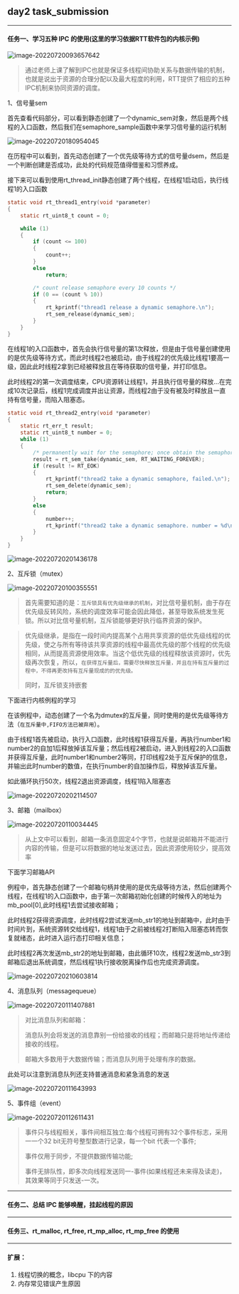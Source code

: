## day2 task_submission

---

#### 任务一、学习五种 IPC 的使用(这里的学习依据RTT软件包的内核示例)

![image-20220720093657642](https://raw.githubusercontent.com/kurisaW/picbed/main/img/202207201811423.png)

>通过老师上课了解到IPC也就是保证多线程间协助关系与数据传输的机制，也就是说出于资源的合理分配以及最大程度的利用，RTT提供了相应的五种IPC机制来协同资源的调度。

1、信号量sem

首先查看代码部分，可以看到静态创建了一个dynamic_sem对象，然后是两个线程的入口函数，然后我们在semaphore_sample函数中来学习信号量的运行机制

![image-20220720180954045](https://raw.githubusercontent.com/kurisaW/picbed/main/img/202207201809104.png)

在历程中可以看到，首先动态创建了一个优先级等待方式的信号量dsem，然后是一个判断创建是否成功，此处的代码规范值得借鉴和习惯养成。

接下来可以看到使用rt_thread_init静态创建了两个线程，在线程1启动后，执行线程1的入口函数

```c
static void rt_thread1_entry(void *parameter)
{
    static rt_uint8_t count = 0;

    while (1)
    {
        if (count <= 100)
        {
            count++;
        }
        else
            return;

        /* count release semaphore every 10 counts */
        if (0 == (count % 10))
        {
            rt_kprintf("thread1 release a dynamic semaphore.\n");
            rt_sem_release(dynamic_sem);
        }
    }
}
```

在线程1的入口函数中，首先会执行信号量的第1次释放，但是由于信号量创建使用的是优先级等待方式，而此时线程2也被启动，由于线程2的优先级比线程1要高一级，因此此时线程2拿到已经被释放且在等待获取的信号量，并打印信息。

此时线程2的第一次调度结束，CPU资源转让线程1，并且执行信号量的释放...在完成10次记录后，线程1完成调度并出让资源，而线程2由于没有被及时释放且一直持有信号量，而陷入阻塞态。

```c
static void rt_thread2_entry(void *parameter)
{
    static rt_err_t result;
    static rt_uint8_t number = 0;
    while (1)
    {
        /* permanently wait for the semaphore; once obtain the semaphore, perform the number self-add operation */
        result = rt_sem_take(dynamic_sem, RT_WAITING_FOREVER);
        if (result != RT_EOK)
        {
            rt_kprintf("thread2 take a dynamic semaphore, failed.\n");
            rt_sem_delete(dynamic_sem);
            return;
        }
        else
        {
            number++;
            rt_kprintf("thread2 take a dynamic semaphore. number = %d\n", number);
        }
    }
}
```

![image-20220720201436178](https://raw.githubusercontent.com/kurisaW/picbed/main/img/202207202014244.png)

2、互斥锁（mutex）

![image-20220720100355551](https://raw.githubusercontent.com/kurisaW/picbed/main/img/202207201936334.png)

> 首先需要知道的是：`互斥锁具有优先级继承的机制`，对比信号量机制，由于存在优先级反转风险，系统的调度效率可能会因此降低，甚至导致系统发生死锁。所以对比信号量机制，互斥锁能够更好执行临界资源的保护。

>优先级继承，是指在一段时间内提高某个占用共享资源的低优先级线程的优先级，使之与所有等待该共享资源的线程中最高优先级的那个线程的优先级相同，从而提高资源使用效率。当这个低优先级的线程释放该资源时，优先级再次恢复，所以，`在获得互斥量后，需要尽快释放互斥量，并且在持有互斥量的过程中，不得再更改持有互斥量现成的的优先级。`
>
>同时，互斥锁支持嵌套

下面进行内核例程的学习

在该例程中，动态创建了一个名为dmutex的互斥量，同时使用的是优先级等待方法（`在互斥量中,FIFO方法已被弃用`）。

由于线程1首先被启动，执行入口函数，此时线程1获得互斥量，再执行number1和number2的自加1后释放掉该互斥量；然后线程2被启动，进入到线程2的入口函数并获得互斥量，此时number1和number2等同，打印线程2处于互斥保护的信息，并输出此时number的数值，在执行number的自加操作后，释放掉该互斥量。

如此循环执行50次，线程2退出资源调度，线程1陷入阻塞态

![image-20220720202114507](https://raw.githubusercontent.com/kurisaW/picbed/main/img/202207202021581.png)

3、邮箱（mailbox）

![image-20220720110034445](https://raw.githubusercontent.com/kurisaW/picbed/main/img/202207201100865.png)

> 从上文中可以看到，邮箱一条消息固定4个字节，也就是说邮箱并不能进行内容的传输，但是可以将数据的地址发送过去，因此资源使用较少，提高效率

下面学习邮箱API

例程中，首先静态创建了一个邮箱句柄并使用的是优先级等待方法，然后创建两个线程，在线程1的入口函数中，由于第一次邮箱初始化创建的时候传入的地址为mb_pool[0],此时线程1去尝试接收邮箱；

此时线程2获得资源调度，此时线程2尝试发送mb_str1的地址到邮箱中，此时由于时间片到，系统资源转交给线程1，线程1由于之前被线程2打断陷入阻塞态转而恢复就绪态，此时进入运行态打印相关信息；

此时线程2再次发送mb_str2的地址到邮箱，由此循环10次，线程2发送mb_str3到邮箱后退出系统调度，然后线程1执行接收脱离操作后也完成资源调度。

![image-20220720210603814](https://raw.githubusercontent.com/kurisaW/picbed/main/img/202207202106883.png)

4、消息队列（messagequeue）

![image-20220720111407881](https://raw.githubusercontent.com/kurisaW/picbed/main/img/202207202108539.png)

> 对比消息队列和邮箱：
>
> 消息队列会将发送的消息靠别一份给接收的线程；而邮箱只是将地址传递给接收的线程。
>
> 邮箱大多数用于大数据传输；而消息队列用于处理有序的数据。

此处可以注意到消息队列还支持普通消息和紧急消息的发送

![image-20220720111643993](https://raw.githubusercontent.com/kurisaW/picbed/main/img/202207201116121.png)

5、事件组（event）

![image-20220720112611431](https://raw.githubusercontent.com/kurisaW/picbed/main/img/202207201126565.png)

> 事件只与线程相关，事件间相互独立:每个线程可拥有32个事件标志，采用一一个32 bit无符号整型数进行记录，每一个bit 代表一个事件;
> 
> 事件仅用于同步，不提供数据传输功能;
> 
> 事件无排队性，即多次向线程发送同一-事件(如果线程还未来得及读走)，其效果等同于只发送-一次。

---

#### 任务二、总结 IPC 能够唤醒，挂起线程的原因

---

#### 任务三、rt_malloc, rt_free, rt_mp_alloc, rt_mp_free 的使用

---

#### 扩展：

1. 线程切换的概念，libcpu 下的内容
2. 内存常见错误产生原因
